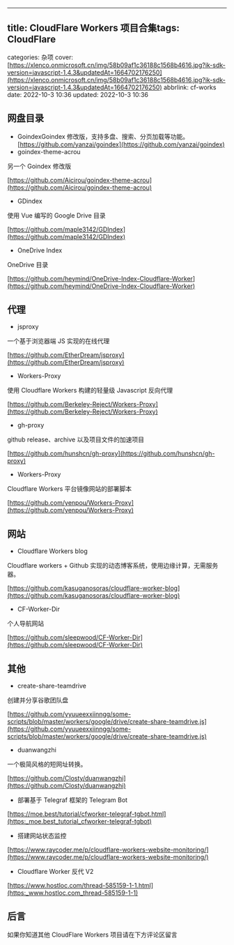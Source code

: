---


## title: CloudFlare Workers 项目合集tags: CloudFlare
categories: 杂项
cover: [https://xlenco.onmicrosoft.cn/img/58b09af1c36188c1568b4616.jpg?ik-sdk-version=javascript-1.4.3&updatedAt=1664702176250](https://xlenco.onmicrosoft.cn/img/58b09af1c36188c1568b4616.jpg?ik-sdk-version=javascript-1.4.3&updatedAt=1664702176250)
abbrlink: cf-works
date: 2022-10-3 10:36
updated: 2022-10-3 10:36

## 网盘目录

- GoindexGoindex 修改版，支持多盘、搜索、分页加载等功能。[https://github.com/yanzai/goindex](https://github.com/yanzai/goindex)
- goindex-theme-acrou

另一个 Goindex 修改版

[https://github.com/Aicirou/goindex-theme-acrou](https://github.com/Aicirou/goindex-theme-acrou)
- GDindex

使用 Vue 编写的 Google Drive 目录

[https://github.com/maple3142/GDIndex](https://github.com/maple3142/GDIndex)
- OneDrive Index

OneDrive 目录

[https://github.com/heymind/OneDrive-Index-Cloudflare-Worker](https://github.com/heymind/OneDrive-Index-Cloudflare-Worker)

## 代理

- jsproxy

一个基于浏览器端 JS 实现的在线代理

[https://github.com/EtherDream/jsproxy](https://github.com/EtherDream/jsproxy)
- Workers-Proxy

使用 Cloudflare Workers 构建的轻量级 Javascript 反向代理

[https://github.com/Berkeley-Reject/Workers-Proxy](https://github.com/Berkeley-Reject/Workers-Proxy)
- gh-proxy

github release、archive 以及项目文件的加速项目

[https://github.com/hunshcn/gh-proxy](https://github.com/hunshcn/gh-proxy)
- Workers-Proxy

Cloudflare Workers 平台镜像网站的部署脚本

[https://github.com/yenpou/Workers-Proxy](https://github.com/yenpou/Workers-Proxy)

## 网站

- Cloudflare Workers blog

Cloudflare workers + Github 实现的动态博客系统，使用边缘计算，无需服务器。

[https://github.com/kasuganosoras/cloudflare-worker-blog](https://github.com/kasuganosoras/cloudflare-worker-blog)
- CF-Worker-Dir

个人导航网站

[https://github.com/sleepwood/CF-Worker-Dir](https://github.com/sleepwood/CF-Worker-Dir)

## 其他

- create-share-teamdrive

创建并分享谷歌团队盘

[https://github.com/yyuueexxiinngg/some-scripts/blob/master/workers/google/drive/create-share-teamdrive.js](https://github.com/yyuueexxiinngg/some-scripts/blob/master/workers/google/drive/create-share-teamdrive.js)
- duanwangzhi

一个极简风格的短网址转换。

[https://github.com/Closty/duanwangzhi](https://github.com/Closty/duanwangzhi)
- 部署基于 Telegraf 框架的 Telegram Bot

[https://moe.best/tutorial/cfworker-telegraf-tgbot.html](https:_moe.best_tutorial_cfworker-telegraf-tgbot)
- 搭建网站状态监控

[https://www.raycoder.me/p/cloudflare-workers-website-monitoring/](https://www.raycoder.me/p/cloudflare-workers-website-monitoring/)
- Cloudflare Worker 反代 V2

[https://www.hostloc.com/thread-585159-1-1.html](https:_www.hostloc.com_thread-585159-1-1)

## 后言

如果你知道其他 CloudFlare Workers 项目请在下方评论区留言
